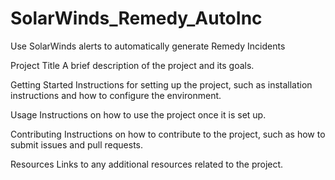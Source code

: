 # SolarWinds_Remedy_AutoInc
Use SolarWinds alerts to automatically generate Remedy Incidents

Project Title
A brief description of the project and its goals.

Getting Started
Instructions for setting up the project, such as installation instructions and how to configure the environment.

Usage
Instructions on how to use the project once it is set up.

Contributing
Instructions on how to contribute to the project, such as how to submit issues and pull requests.

Resources
Links to any additional resources related to the project.
